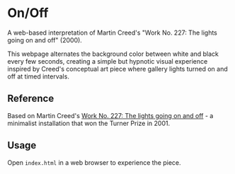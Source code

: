# On/Off

A web-based interpretation of Martin Creed's "Work No. 227: The lights going on and off" (2000).

This webpage alternates the background color between white and black every few seconds, creating a simple but hypnotic visual experience inspired by Creed's conceptual art piece where gallery lights turned on and off at timed intervals.

## Reference

Based on Martin Creed's [Work No. 227: The lights going on and off](https://en.wikipedia.org/wiki/Work_No._227:_The_lights_going_on_and_off) - a minimalist installation that won the Turner Prize in 2001.

## Usage

Open `index.html` in a web browser to experience the piece.